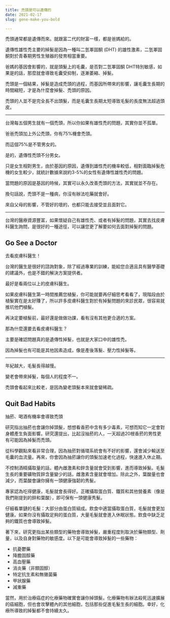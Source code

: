```yaml
---
title: 禿頭是可以遺傳的
date: 2021-02-17
slug: gene-make-you-bold

---
```

禿頭通常都是遺傳而來。就跟富二代的財富一樣，都是爸媽給的。

遺傳性雄性禿主要的掉髮是因為一種叫二氫睪固酮 (DHT) 的雄性激素，二氫睪固酮對於青春期男性生殖器的發育相當重要。

爸媽的基因會影響的，就是頭髮上的毛囊，是否對二氫睪固酮 DHT特別敏感，如果是的話，那麼就會導致毛囊受抑制，逐漸萎縮、掉髮。

禿頭是一個結果，掉髮是造成禿頭的過程，而基因所帶來的影響，讓毛囊生長期的時間縮短，才是為什麼會掉髮、禿頭的原因。

禿頭的人並不是完全長不出頭髮，而是毛囊生長期太短導致毛髮的長度無法超過頭皮。

***

台灣每五個男生就有一個禿頭，所以你如果有雄性禿的問題，其實你並不孤單。

爸爸禿頭加上外公禿頭，你有75%機會禿頭。

而這個75%是不管男女的。

是的，遺傳性禿頭不分男女。

只是女生相對男生，由於基因的原因，遺傳到雄性禿的機率較低，相對面臨掉髮危機的女生較少，就統計數據來說約3-5%的女性有遺傳性雄性禿的問題。

當問題的原因是基因的時候，其實可以永久改善禿頭的方法，其實就並不存在。

換句話說，禿頭不是一種病，你沒有辦法吃藥就會好。

來自父母的影響，不管好的壞的，也都只能去接受並且面對它。

***

台灣的醫療資源豐富，如果懷疑自己有雄性禿、或者有掉髮的問題，其實去找皮膚科醫生詢問，是很好的一種途徑，可以讓您更了解要如何去面對掉髮的問題。

## Go See a Doctor

去看皮膚科醫生！

台灣的醫生是很好的諮詢對象，除了經過專業的訓練，能給您合適且具有醫學基礎的建議外，也是不錯的解決方案提供者。

最好是看兩位以上的皮膚科醫生。

如果皮膚科醫生第一時間推薦您植髮，你可能就要再仔細思考看看了，現階段由於植髮實在是太好賺了，所以許多皮膚科醫生對於有掉髮問題的來診民眾，很容易就推坑他們植髮。

再決定要植髮前，最好還是做做功課，看有沒有其他更合適的方案。

那為什麼還要去看皮膚科醫生？

主要是確認問題真的是遺傳性掉髮，也就是大家口中的雄性禿。

因為掉髮也有可能是其他因素造成，像是產後落髮、壓力性掉髮等。

***

年紀越大，毛髮長得越慢。

變老會帶來掉髮，每個人的程度不一。

禿頭會看起來比較老，是因為變老頭髮本來就會變稀疏。

## Quit Bad Habits

抽菸、喝酒有機率會導致禿頭

研究指出抽菸也會讓你掉頭髮，想想看香菸中含有多少毒素，可想而知它一定會對身體產生負面影響。研究還提出，比起沒抽菸的人，一天超過20根香菸的男性更有可能因為掉髮而禿頭。

從科學觀點來看非常合理，因為抽菸對循環系統會有不好的影響，還會減少輸送至毛囊的血流量。再來，你會因為抽菸讓你的頭髮加速老化過程，快速進入休止期。

不控制酒精攝取量的話，體內雌激素和鋅含量就會受到影響，進而導致掉髮。毛髮生長的重要礦物質鋅含量變少的話，雌激素含量就會增加。除此之外，葉酸量也會減少，而葉酸會讓你擁有一頭健康強韌的秀髮。

  
專家認為吃得健康，毛髮就會長得好。正確攝取蛋白質、鐵質和其他營養素（像是我們剛提到的鋅和葉酸），即可保有一頭健康秀髮。

仔細看單鏈的毛髮：大部分由蛋白質組成。飲食中適當攝取蛋白質，毛髮就會更加健康。如果你沒有攝取足夠的蛋白質，大量毛髮就會進入休眠狀態。飲食中缺乏足夠的鐵質也會導致掉髮。

著下來，研究更指出某些類型的藥物會導致掉髮，嚴重程度則取決於藥物類型、劑量，以及自身對藥物的敏感度。以下是可能會導致掉髮的一些藥物：

* 抗憂鬱藥
* 降膽固醇藥
* 高血壓藥
* 消炎藥（非類固醇）
* 特定抗生素和無黴菌藥
* 甲狀腺藥
* 減重藥

當然，用於治療癌症的化療藥物確實會讓你掉頭髮。化療藥物有辦法殺死迅速擴展的癌細胞，但也會攻擊體內的其他細胞，包括那些促進毛髮生長的細胞。幸好，化療所導致的掉髮都不會持續太久。